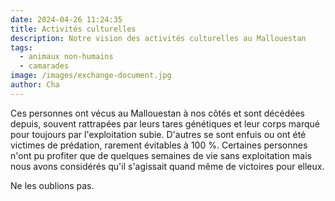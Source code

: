 ```yaml
---
date: 2024-04-26 11:24:35
title: Activités culturelles
description: Notre vision des activités culturelles au Mallouestan
tags:
  - animaux non-humains
  - camarades
image: /images/exchange-document.jpg
author: Cha
---
```


Ces personnes ont vécus au Mallouestan à nos côtés et sont décédées depuis, souvent rattrapées par leurs tares génétiques et leur corps marqué pour toujours par l'exploitation subie.
D'autres se sont enfuis ou ont été victimes de prédation, rarement évitables à 100 %. 
Certaines personnes n'ont pu profiter que de quelques semaines de vie sans exploitation mais nous avons considérés qu'il s'agissait quand même de victoires pour elleux.

Ne les oublions pas. 
